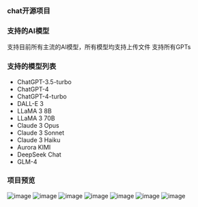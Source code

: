 ### chat开源项目
### 支持的AI模型
支持目前所有主流的AI模型，所有模型均支持上传文件
支持所有GPTs
### 支持的模型列表
- ChatGPT-3.5-turbo
- ChatGPT-4
- ChatGPT-4-turbo
- DALL-E 3
- LLaMA 3 8B
- LLaMA 3 70B
- Claude 3 Opus
- Claude 3 Sonnet
- Claude 3 Haiku
- Aurora KIMI
- DeepSeek Chat
- GLM-4
### 项目预览
![image](https://github.com/L71151/uniapp-ChatGPT/assets/165195661/8c0ed44f-2e37-4895-9bd3-e11143ec8049)
![image](https://github.com/L71151/uniapp-ChatGPT/assets/165195661/bac4606f-bbb4-458d-bca5-1507ba7f8396)
![image](https://github.com/L71151/uniapp-ChatGPT/assets/165195661/eb60dd06-f598-41e2-bef2-a7b4fb8b9f87)
![image](https://github.com/L71151/uniapp-ChatGPT/assets/165195661/456210c7-318f-4cbf-91e8-6805329f816d)
![image](https://github.com/L71151/uniapp-ChatGPT/assets/165195661/21d75150-563a-487e-ba5e-fe4bf8390d27)
![image](https://github.com/L71151/uniapp-ChatGPT/assets/165195661/153acc05-fd58-4e0d-bb77-d586a7dfb027)
![image](https://github.com/L71151/uniapp-ChatGPT/assets/165195661/972b375e-9ddf-4ae8-9d84-5f33f5cc8f54)
